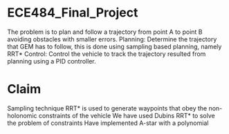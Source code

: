 # ECE484_Final_Project
The problem is to plan and follow a trajectory from point A to point B avoiding obstacles with smaller errors. Planning: Determine the trajectory that GEM has to follow, this is done using sampling based planning, namely RRT* Control: Control the vehicle to track the trajectory resulted from planning using a PID controller.

# Claim
Sampling technique RRT* is used to generate waypoints that obey the non-holonomic constraints of the vehicle
We have used Dubins RRT* to solve the problem of constraints
Have implemented A-star with a polynomial

